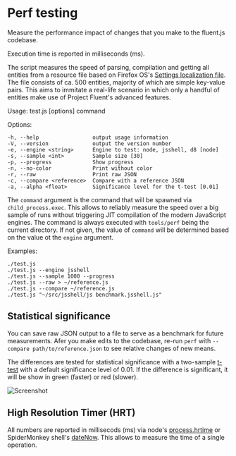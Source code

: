 Perf testing
============

Measure the performance impact of changes that you make to the fluent.js
codebase.

Execution time is reported in milliseconds (ms).

The script measures the speed of parsing, compilation and getting all entities
from a resource file based on Firefox OS's [Settings localization file][].  The
file consists of ca. 500 entities, majority of which are simple key-value
pairs.  This aims to immitate a real-life scenario in which only a handful of
entities make use of Project Fluent's advanced features.

[Settings localization file]: https://github.com/mozilla-b2g/gaia/blob/v1.0.1/apps/settings/locales/settings.en-US.properties

  Usage: test.js [options] command

  Options:

    -h, --help                 output usage information
    -V, --version              output the version number
    -e, --engine <string>      Engine to test: node, jsshell, d8 [node]
    -s, --sample <int>         Sample size [30]
    -p, --progress             Show progress
    -n, --no-color             Print without color
    -r, --raw                  Print raw JSON
    -c, --compare <reference>  Compare with a reference JSON
    -a, --alpha <float>        Significance level for the t-test [0.01]

The `command` argument is the command that will be spawned via 
`child_process.exec`.  This allows to reliably measure the speed over a big 
sample of runs without triggering JIT compilation of the modern JavaScript 
engines.  The command is always executed with `tools/perf` being the current 
directory.  If not given, the value of `command` will be determined based on 
the value ot the `engine` argument.


Examples:

    ./test.js
    ./test.js --engine jsshell
    ./test.js --sample 1000 --progress
    ./test.js --raw > ~/reference.js
    ./test.js --compare ~/reference.js
    ./test.js "~/src/jsshell/js benchmark.jsshell.js"


Statistical significance
------------------------

You can save raw JSON output to a file to serve as a benchmark for future 
measurements.  Afer you make edits to the codebase, re-run `perf` with 
`--compare path/to/reference.json` to see relative changes of new means.

The differences are tested for statistical significance with a two-sample 
[t-test][] with a default significance level of 0.01.  If the difference is 
significant, it will be show in green (faster) or red (slower).

![Screenshot](http://i.imgur.com/74aE9LR.png)

[t-test]: https://en.wikipedia.org/wiki/Student%27s_t-test


High Resolution Timer (HRT)
---------------------------

All numbers are reported in millisecods (ms) via node's 
[process.hrtime][] or SpiderMonkey shell's [dateNow][].  This allows to 
measure the time of a single operation.  

[process.hrtime]: http://nodejs.org/api/process.html#process_process_hrtime
[dateNow]: https://developer.mozilla.org/en-US/docs/SpiderMonkey/Hacking_Tips#Benchmarking_with_sub-milliseconds_%28JS_shell%29
